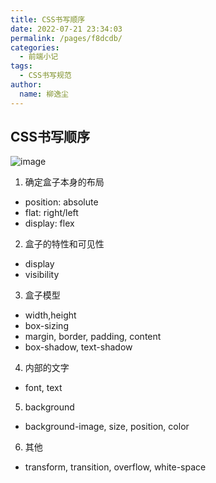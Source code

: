 ```yaml
---
title: CSS书写顺序
date: 2022-07-21 23:34:03
permalink: /pages/f8dcdb/
categories:
  - 前端小记
tags:
  - CSS书写规范
author: 
  name: 柳逸尘
---
```


## CSS书写顺序
![image](https://cdn.staticaly.com/gh/liuyichens/blog_img@main/image.2ptoh5l3is20.webp)

1. 确定盒子本身的布局
  - position: absolute
  - flat: right/left 
  - display: flex
2. 盒子的特性和可见性
  - display
  - visibility
3. 盒子模型
  - width,height
  - box-sizing
  - margin, border, padding, content
  - box-shadow, text-shadow
4. 内部的文字
  - font, text
5. background
  - background-image, size, position, color
6. 其他
  - transform, transition, overflow, white-space